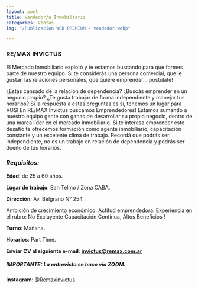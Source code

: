```yaml
---
layout: post
title: Vendedor/a Inmobiliario
categories: Ventas
img: "/Publicacion WEB PREMIUM - vendedor.webp"

---
```

### RE/MAX INVICTUS

   El Mercado Inmobiliario explotó y te estamos buscando para que formes parte de nuestro equipo. Si te considerás una persona comercial, que le gustan las relaciones personales, que quiere emprender... postulate!

   ¿Estás cansado de la relación de dependencia? ¿Buscás emprender en un negocio propio? ¿Te gusta trabajar de forma independiente y manejar tus horarios? Si la respuesta a estas preguntas es sí, tenemos un lugar para VOS! En RE/MAX Invictus buscamos Emprendedores! Estamos sumando a nuestro equipo gente con ganas de desarrollar su propio negocio, dentro de una marca líder en el mercado inmobiliario. Si te interesa emprender este desafío te ofrecemos formación como agente inmobiliario, capacitación constante y un excelente clima de trabajo. Recordá que podrás ser independiente, no es un trabajo en relación de dependencia y podrás ser dueño de tus horarios.

### **_Requisitos_**_:_

**Edad**: de 25 a 60 años.

**Lugar de trabajo**: San Telmo / Zona CABA.

**Dirección**: Av. Belgrano N° 254

Ambición de crecimiento económico. Actitud emprendedora. Experiencia en el rubro: No Excluyente Capacitación Continua, Altos Beneficios !

**Turno**: Mañana.

**Horarios**: Part Time.

**Enviar CV al siguiente e-mail**: **invictus@remax.com.ar**

##### _IMPORTANTE: La entrevista se hace vía ZOOM._

**Instagram**: [@Remaxinvictus](https://www.instagram.com/remaxinvictus/)
